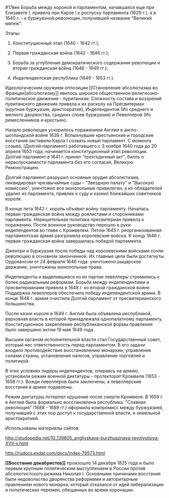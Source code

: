 #17век 
Борьба между короной и парламентом, начавшаяся еще при Елизавете I, привела при Карле I к роспуску парламента (1629 г.), а в 1640 г. - к буржуазной революции, получившей название "Великий мятеж".

Этапы:

1) Конституционный этап (1640 - 1642 гг.);

2) Первая гражданская война (1642 - 1646 гг.);

3) Борьба за углубление демократического содержания революции и вторая гражданская война (1646 - 1649 гг.);

4) Индепендентская республика (1649 - 1653 гг.).

Идеологическим оружием оппозиции [[Становление абсолютизма во Франции|абсолютизму]] явилось широкое общественное религиозно-политическое движение - пуританизм. Сложность состава и воззрений пуританского движения привела к их расколу на Пресвитериан (крупная буржуазия, аристократия), Индепендентов (Из среднего и мелкого дворянства, средних слоев буржуазии) и Левеллеров (Из ремесленников и крестьян).

Начало революции ускорилось поражением Англии в англо-шотландской войне 1639 г. Вспыхнувшие крестьянские и городские восстания заставили Карла I созвать новый парламент. С момента созыва, (Долгий парламент) работавшего с 3 ноября 1640 года до 20 апреля 1653 года, начинается конституционный этап революции. Долгий парламент в 1641 г. принял "трехгодичный акт", билль о нераспускаемости парламента без его согласия, Великую Ремонстрацию.

Долгий парламент разрушил основные орудия абсолютизма, ликвидировал чрезвычайные суды - "Звездную палату" и "Высокую комиссию", уничтожил все монопольные привилегии, а их обладателей удалил из парламента, привлек к суду и казнил ближайших советников короля.

В конце лета 1642 г. король объявил войну парламенту. Началась первая гражданская война между роялистами и сторонниками парламента. Нерешительная политика пресвитериан привела к поражению. После военное руководство перешло в руки индепендентов во главе с Кромвелем. Летом 1645 г. реорганизованная парламентская армия разгромила королевские войска. К концу 1646 г. первая гражданская война завершилась победой парламента.

Джентри и буржуазия после победы над королевскими войсками сочли революцию в основном законченной. Их главные цели были достигнуты Ордонансом от 24 февраля 1646 года: уничтожено рыцарское держание, уничтожены монопольные права.

Индепенденты и выделившиеся из их партии левеллеры стремились к более радикальным реформам. Борьба между индепендентами и пресвитерианами привела в 1648 г. ко второй гражданской войне. Поддержка левеллеров обеспечила победу индепендентской армии. В конце 1648 г. армия очистила Долгий парламент от пресвитерианского большинства.

После казни короля в 1649 г. Англия была объявлена республикой, верховная власть в которой принадлежала однопалатному парламенту. Конституционное закрепление республиканской формы правления было завершено актом 19 мая 1649 года.

Высшим органом исполнительной власти стал Государственный совет, который нес ответственность перед парламентом. В его задачи входило противодействие восстановлению монархии, управление силами страны, установление налогов, управление торговлей и политикой.

В этих условиях лидеры индепендентов, опираясь на армию, установили режим военной диктатуры - протекторат Кромвеля (1653 - 1658 гг.). Вожди левеллеров были заключены, а левеллерские восстания в армии подавлены.

Режим диктатуры потерпел крушение после смерти Кромвеля. В 1659 г. в Англии была формально восстановлена республика. "Славная революция" (1688 - 1689 гг.) оформила компромисс между буржуазией, получившей с этих пор доступ к государственной власти, и земельной аристократией.

Использованы материалы сайтов:

http://studopedia.net/10_139805_angliyskaya-burzhuaznaya-revolyutsiya-XVII-v.html

http://rudocs.exdat.com/docs/index-79573.html



**[[Восстание декабристов]]** произошло 14 декабря 1825 года и было первым крупным политическим выступлением в России против абсолютистского режима Николая I. Основными причинами восстания были недовольство дворянства реформами и авторитарным правлением нового монарха, который отказался от идей либерализации и политических перемен, обещанных во время коронации.

